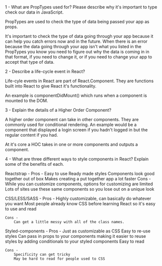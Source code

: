 1 -  What are PropTypes used for? Please describe why it's important to type check our data in JavaScript.

PropTypes are used to check the type of data being passed your app as props.

It's important to check the type of data going through your app because it can help you catch errors now and in the future. When there is an error because the data going through your app isn't what you listed in the PropTypes you know you need to figure out why the data is coming in in that format, if you need to change it, or if you need to change your app to accept that type of data.

2 - Describe a life-cycle event in React?

Life-cyle events in React are part of React.Component. They are functions built into React to give React it's functionality.

An example is componentDidMount() which runs when a component is mounted to the DOM.

3 - Explain the details of a Higher Order Component?

A higher order component can take in other components. They are commonly used for conditional rendering. An example would be a component that displayed a login screen if you hadn't logged in but the regular content if you had.

At it's core a HOC takes in one or more components and outputs a component.

4 - What are three different ways to style components in React? Explain some of the benefits of each.

Reactstrap -
    Pros -
        Easy to use
        Ready made styles
        Components look good together out of box
        Makes creating a put together app a lot faster
    Cons -
        While you can customize components, options for customizing are limited
        Lots of sites use these same components so you lose out on a unique look

CSS/LESS/SASS -
    Pros -
        Highly customizable, can basically do whatever you want
        Most people already know CSS before learning React so it's easy to use and read

    Cons -
        Can get a little messy with all of the class names.

Styled-components -
    Pros -
        Just as customizable as CSS
        Easy to re-use styles
        Can pass in props to your components making it easier to reuse styles by adding conditionals to your styled components
        Easy to read

    Cons -
        Specificity can get tricky
        May be hard to read for people used to CSS